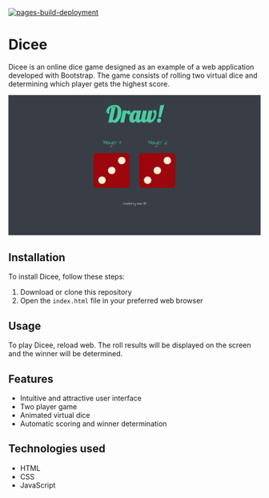 [![pages-build-deployment](https://github.com/JOSEW383/DiceeGame/actions/workflows/pages/pages-build-deployment/badge.svg)](https://github.com/JOSEW383/DiceeGame/actions/workflows/pages/pages-build-deployment)
# Dicee

Dicee is an online dice game designed as an example of a web application developed with Bootstrap. The game consists of rolling two virtual dice and determining which player gets the highest score.

![](https://github.com/JOSEW383/diceegame/blob/master/Public/DiceeGameDemo.gif)

## Installation

To install Dicee, follow these steps:

1. Download or clone this repository
2. Open the `index.html` file in your preferred web browser

## Usage

To play Dicee, reload web. The roll results will be displayed on the screen and the winner will be determined.

## Features

- Intuitive and attractive user interface
- Two player game
- Animated virtual dice
- Automatic scoring and winner determination

## Technologies used

- HTML
- CSS
- JavaScript
